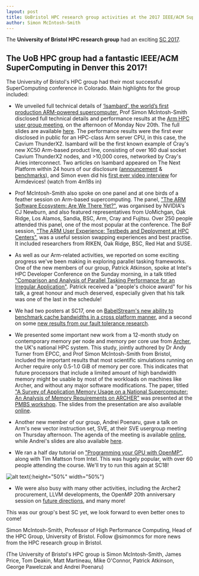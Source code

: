 ```yaml
---
layout: post
title: UoBristol HPC research group activities at the 2017 IEEE/ACM Supercomputing Conference in Denver
author: Simon McIntosh-Smith
---
```


The **University of Bristol HPC research group** had an exciting [SC 2017](http://sc17.supercomputing.org).


## The UoB HPC group had a fantastic IEEE/ACM SuperComputing in Denver this 2017!

The University of Bristol's HPC group had their most successful SuperComputing conference in Colorado. Main highlights for the group included:

* We unveiled full technical details of [‘Isambard’, the world’s first production ARM-powered supercomputer.](http://gw4.ac.uk/isambard/)
Prof Simon McIntosh-Smith disclosed full technical details and performance results at the [Arm HPC user group meeting](http://www.goingarm.com), on the afternoon of Monday Nov 20th. The full slides are available [here](http://www.goingarm.com/slides/2017/SC17/GoingArm_SC17_Bristol_Isambard.pdf).
The performance results were the first ever disclosed in public for an HPC-class Arm server CPU, in this case, the Cavium ThunderX2. Isambard will be the first known example of Cray's new XC50 Arm-based product line, consisting of over 160 dual socket Cavium ThunderX2 nodes, and >10,000 cores, networked by Cray's Aries interconnect.
Two articles on Isambard appeared on The Next Platform within 24 hours of our disclosure ([announcement](https://www.nextplatform.com/2017/11/13/cray-arms-highest-end-supercomputer-thunderx2/) & [benchmarks](https://www.nextplatform.com/2017/11/13/arm-benchmarks-show-hpc-ripe-processor-shakeup/)), and Simon even did his [first ever video interview](http://armdevices.net/2017/11/19/cray-arm-supercomputer-with-cavium-thunderx2-in-gw4-isambard-with-simon-mcintosh-smith/) for Armdevices! (watch from 4m18s in)

* Prof McIntosh-Smith also spoke on one panel and at one birds of a feather session on Arm-based supercomputing.
The panel, ["The ARM Software Ecosystem: Are We There Yet?"](http://sc17.supercomputing.org/presentation/?id=pan104&sess=sess246), was organised by NVIDIA's CJ Newburn, and also featured representatives from UoMichgan, Oak Ridge, Los Alamos, Sandia, BSC, Arm, Cray and Fujitsu. Over 250 people attended this panel, one of the most popular at the conference.
The BoF session, ["The ARM User Experience: Testbeds and Deployment at HPC Centers"](http://sc17.supercomputing.org/presentation/?id=bof219&sess=sess315), was a useful session swapping experiences and best practise. It included researchers from RIKEN, Oak Ridge, BSC, Red Hat and SUSE.

* As well as our Arm-related activities, we reported on some exciting progress we've been making in exploring parallel tasking frameworks.
One of the new members of our group, Patrick Atkinson, spoke at Intel's HPC Developer Conference on the Sunday morning, in a talk titled ["Comparison and Analysis of Parallel Tasking Performance for an Irregular Application"]({{site.url}}/assets/intel-dev-con-fmm-slides.pdf). 
Patrick received a "people's choice award" for his talk, a great honour and much deserved, especially given that his talk was one of the last in the schedule!

* We had two posters at SC17, one on [BabelStream's new ability to benchmark cache bandwidths in a cross platform manner](http://sc17.supercomputing.org/SC17%20Archive/tech_poster/tech_poster_pages/post155.html), 
and a second on some [new results from our fault tolerance research](http://sc17.supercomputing.org/SC17%20Archive/tech_poster/tech_poster_pages/post174.html).

* We presented some important new work from a 12-month study on contemporary memory per node and memory per core use from [Archer](https://www.archer.ac.uk), the UK's national HPC system.
This study, jointly authored by Dr Andy Turner from EPCC, and Prof Simon McIntosh-Smith from Bristol, included the important results
that most scientific simulations running on Archer require only 0.5-1.0 GiB of memory per core. This indicates that future processors that include a
limited amount of high bandwidth memory might be usable by most of the workloads on machines like Archer, and without any major software modifications.
The paper, titled ["A Survey of Application Memory Usage on a National Supercomputer: An Analysis of Memory Requirements on ARCHER"](http://www.dcs.warwick.ac.uk/pmbs/pmbs/PMBS/papers/paper7.pdf)
was presented at the [PMBS workshop](http://www.dcs.warwick.ac.uk/pmbs/pmbs/PMBS/Schedule.html). The slides from the presentation
are also available [online](http://www.dcs.warwick.ac.uk/pmbs/pmbs/PMBS/pres/paper7.pdf).

* Another new member of our group, Andrei Poenaru, gave a talk on Arm's new vector instruction set, SVE, at their SVE usergroup meeting on Thursday afternoon.
The agenda of the meeting is available [online](https://www.eventbrite.co.uk/e/arm-sve-users-meeting-at-sc17-tickets-38933558321#),
while Andrei's slides are also available [here]({{site.url}}/assets/SVE_Users_Meeting.pdf).

* We ran a half day tutorial on ["Programming your GPU with OpenMP"](http://sc17.supercomputing.org/session/?sess=sess217), along with Tim Mattson from Intel. This was hugely popular, with over 60 people attending the course.
We'll try to run this again at SC18!

![alt text]({{site.url}}/assets/OpenMP_group.jpg "The Bristol HPC group with Tim Mattson, just after running our OpenMP tutorial at SC17"){:height="50%" width="50%"}

* We were also busy with many other activities, including the Archer2 procurement, LLVM developments, the OpenMP 20th anniversary session on
[future directions](http://sc17.supercomputing.org/presentation/?id=bof107&sess=sess316), and many more!

This was our group's best SC yet, we look forward to even better ones to come!

Simon McIntosh-Smith, Professor of High Performance Computing, Head of the HPC Group, University of Bristol. Follow @simonmcs for more news from the HPC research group in Bristol.

(The University of Bristol's HPC group is Simon McIntosh-Smith, James Price, Tom Deakin, Matt Martineau, Mike O'Connor, Patrick Atkinson, George Pawelczak and Andrei Poenaru)
